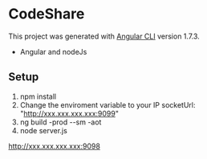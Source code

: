 # CodeShare

This project was generated with [Angular CLI](https://github.com/angular/angular-cli) version 1.7.3.
- Angular and nodeJs

## Setup
1) npm install
2) Change the enviroment variable to your IP  socketUrl: "http://xxx.xxx.xxx.xxx:9099"
3) ng build -prod --sm -aot
4) node server.js

http://xxx.xxx.xxx.xxx:9098
